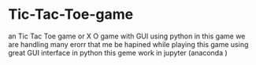 # Tic-Tac-Toe-game
an Tic Tac Toe game or X O game with GUI  using python 
in this game we are handling many erorr that me be hapined while playing this game 
using great GUI interface in python 
this geme work in jupyter (anaconda )
